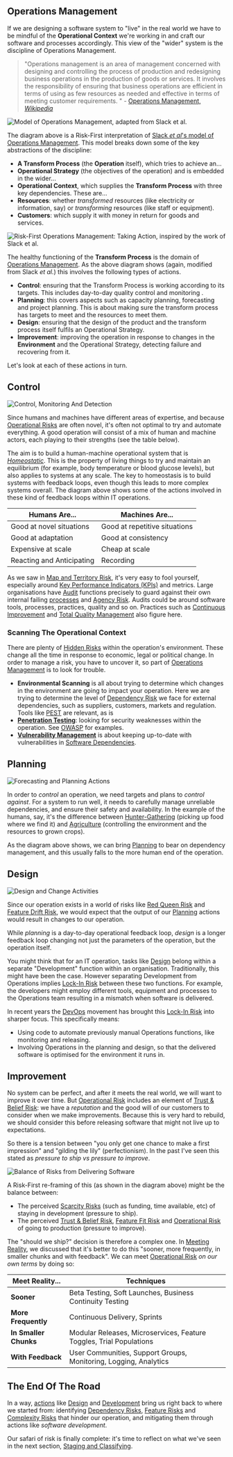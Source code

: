 
## Operations Management

If we are designing a software system to "live" in the real world we have to be mindful of the **Operational Context** we're working in and craft our software and processes accordingly.   This view of the "wider" system is the discipline of Operations Management.  

> "Operations management is an area of management concerned with designing and controlling the process of production and redesigning business operations in the production of goods or services.  It involves the responsibility of ensuring that business operations are efficient in terms of using as few resources as needed and effective in terms of meeting customer requirements. " - [Operations Management, _Wikipedia_](https://en.wikipedia.org/wiki/Operations_management)

![Model of Operations Management, adapted from Slack _et al._](/img/generated/risks/operational/slack.svg)

The diagram above is a Risk-First interpretation of [Slack _et al_'s model of Operations Management](https://amzn.eu/d/b6ZjuMu).  This model breaks down some of the key abstractions of the discipline: 

 - **A Transform Process** (the **Operation** itself), which tries to achieve an...
 - **Operational Strategy** (the objectives of the operation) and is embedded in the wider...
 - **Operational Context**, which supplies the **Transform Process** with three key dependencies.  These are... 
 - **Resources**:  whether _transformed_ resources (like electricity or information, say) or _transforming_ resources (like staff or equipment).  
 - **Customers**: which supply it with money in return for goods and services.
 
![Risk-First Operations Management:  Taking Action, inspired by the work of Slack _et al._](/img/generated/risks/operational/operational-risk.svg)
 
The healthy functioning of the **Transform Process** is the domain of [Operations Management](#operations-management).  As the above diagram shows (again, modified from Slack _et al._) this involves the following types of actions.

 - **Control**:  ensuring that the Transform Process is working according to its targets.  This includes day-to-day quality control and monitoring . 
 - **Planning**: this covers aspects such as capacity planning, forecasting and project planning.   This is about making sure the transform process has targets to meet and the resources to meet them.
 - **Design**:  ensuring that the design of the product and the transform process itself fulfils an Operational Strategy.
 - **Improvement**:  improving the operation in response to changes in the **Environment** and the Operational Strategy, detecting failure and recovering from it.

Let's look at each of these actions in turn.


## Control

![Control, Monitoring And Detection](/img/generated/risks/operational/monitoring-detection.svg)

Since humans and machines have different areas of expertise, and because [Operational Risks](/tags/Operational-Risk) are often novel, it's often not optimal to try and automate everything.  A good operation will consist of a mix of human and machine actors, each playing to their strengths (see the table below). 

The aim is to build a human-machine operational system that is [_Homeostatic_](https://en.wikipedia.org/wiki/Homeostasis).  This is the property of living things to try and maintain an equilibrium (for example, body temperature or blood glucose levels), but also applies to systems at any scale.  The key to homeostasis is to build systems with feedback loops, even though this leads to more complex systems overall. The diagram above shows some of the actions involved in these kind of feedback loops within IT operations. 

|Humans Are...                |Machines Are...              |
|-----------------------------|-----------------------------|
|Good at novel situations     |Good at repetitive situations|
|Good at adaptation           |Good at consistency          |
|Expensive at scale           |Cheap at scale               |
|Reacting and Anticipating    |Recording                    |

As we saw in [Map and Territory Risk](/tags/Map-And-Territory-Risk), it's very easy to fool yourself, especially around [Key Performance Indicators (KPIs)](https://en.wikipedia.org/wiki/Performance_indicator) and metrics. Large organisations have [Audit](https://en.wikipedia.org/wiki/Audit) functions precisely to guard against their own internal failing [processes](/tags/Process-Risk) and [Agency Risk](/tags/Agency-Risk).  Audits could be around software tools, processes, practices, quality and so on.  Practices such as [Continuous Improvement](https://en.wikipedia.org/wiki/Continual_improvement_process) and [Total Quality Management](https://en.wikipedia.org/wiki/Total_quality_management) also figure here.

### Scanning The Operational Context

There are plenty of [Hidden Risks](/tags/Hidden-Risk) within the operation's environment. These change all the time in response to economic, legal or political change.  In order to manage a risk, you have to uncover it, so part of [Operations Management](#operations-management) is to look for trouble.

- **Environmental Scanning** is all about trying to determine which changes in the environment are going to impact your operation.   Here we are trying to determine the level of [Dependency Risk](/tags/Dependency-Risks) we face for external dependencies, such as suppliers, customers, markets and regulation.  Tools like [PEST](https://en.wikipedia.org/wiki/PEST_analysis) are relevant, as is 
- **[Penetration Testing](https://en.wikipedia.org/wiki/Penetration_test)**: looking for security weaknesses within the operation.  See [OWASP](https://en.wikipedia.org/wiki/OWASP) for examples.
- **[Vulnerability Management](https://en.wikipedia.org/wiki/Vulnerability_management)** is about keeping up-to-date with vulnerabilities in [Software Dependencies](/tags/Software-Dependency-Risk).

## Planning

![Forecasting and Planning Actions](/img/generated/risks/operational/forecasting-planning.svg)

In order to _control_ an operation, we need targets and plans to _control against_.  For a system to run well, it needs to carefully manage unreliable dependencies, and ensure their safety and availability.  In the example of the humans, say, it's the difference between [Hunter-Gathering](https://en.wikipedia.org/wiki/Hunter-gatherer) (picking up food where we find it) and [Agriculture](https://en.wikipedia.org/wiki/Agriculture) (controlling the environment and the resources to grown crops).

As the diagram above shows, we can bring [Planning](#planning) to bear on dependency management, and this usually falls to the more human end of the operation.

## Design

![Design and Change Activities](/img/generated/risks/operational/design-change.svg)

Since our operation exists in a world of risks like [Red Queen Risk](/tags/Red-Queen-Risk) and [Feature Drift Risk](/tags/Feature-Drift-Risk), we would expect that the output of our [Planning](#planning) actions would result in changes to our operation.  

While _planning_ is a day-to-day operational feedback loop, _design_ is a longer feedback loop changing not just the parameters of the operation, but the operation itself.

You might think that for an IT operation, tasks like [Design](#design) belong within a separate "Development" function within an organisation.  Traditionally, this might have been the case.  However separating Development from Operations implies [Lock-In Risk](/tags/Lock-In-Risk) between these two functions.  For example, the developers might employ different tools, equipment and processes to the Operations team resulting in a mismatch when software is delivered.

In recent years the [DevOps](https://en.wikipedia.org/wiki/DevOps) movement has brought this [Lock-In Risk](/tags/Lock-In-Risk) into sharper focus.  This specifically means:
 
  - Using code to automate previously manual Operations functions, like monitoring and releasing.
  - Involving Operations in the planning and design, so that the delivered software is optimised for the environment it runs in.
  
## Improvement

No system can be perfect, and after it meets the real world, we will want to improve it over time.  But [Operational Risk](/tags/Operational-Risk) includes an element of [Trust & Belief Risk](/tags/Trust-And-Belief-Risk): we have a  _reputation_ and the good will of our customers to consider when we make improvements.  Because this is very hard to rebuild, we should consider this before releasing software that might not live up to expectations.    

So there is a tension between "you only get one chance to make a first impression" and "gilding the lily" (perfectionism).  In the past I've seen this stated as _pressure to ship vs pressure to improve_.

![Balance of Risks from Delivering Software](/img/generated/risks/operational/ship-it.svg)

A Risk-First re-framing of this (as shown in the diagram above) might be the balance between:

- The perceived [Scarcity Risks](/tags/Scarcity-Risk) (such as funding, time available, etc) of staying in development (pressure to ship).
- The perceived [Trust & Belief Risk](/tags/Trust-And-Belief-Risk), [Feature Fit  Risk](/tags/Feature-Fit-Risk) and [Operational Risk](/tags/Operational-Risk) of going to production (pressure to improve).

The "should we ship?" decision is therefore a complex one.  In [Meeting Reality](/thinking/Meeting-Reality), we discussed that it's better to do this "sooner, more frequently, in smaller chunks and with feedback".  We can meet [Operational Risk](/tags/Operational-Risk) _on our own terms_ by doing so: 

|Meet Reality...             |Techniques                                                            | 
|----------------------------|----------------------------------------------------------------------|
|**Sooner**                  |Beta Testing, Soft Launches, Business Continuity Testing              |
|**More Frequently**         |Continuous Delivery, Sprints                                          |
|**In Smaller Chunks**       |Modular Releases, Microservices, Feature Toggles, Trial Populations   |
|**With Feedback**           |User Communities, Support Groups, Monitoring, Logging, Analytics      |

<!--latex \pagebreak -->

## The End Of The Road

In a way, [actions](/tags/Take-Action) like [Design](/tags/Design) and [Development](/tags/Coding) bring us right back to where we started from: identifying [Dependency Risks](/tags/Dependency-Risk), [Feature Risks](/tags/Feature-Risks) and [Complexity Risks](/tags/Complexity-Risk) that hinder our operation, and mitigating them through actions like _software development_.  

Our safari of risk is finally complete: it's time to reflect on what we've seen in the next section, [Staging and Classifying](Staging-And-Classifying).  